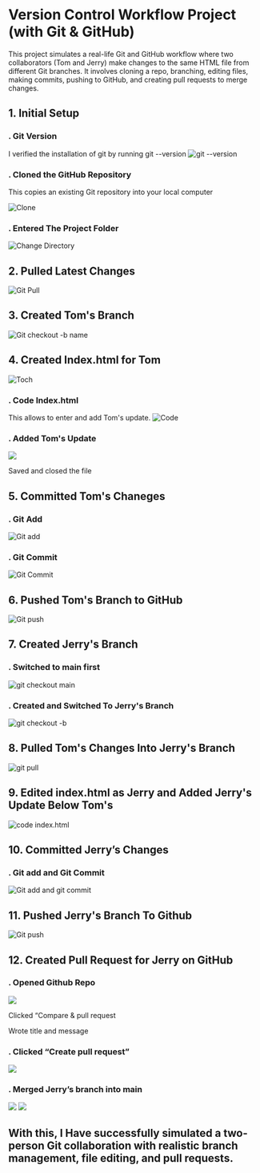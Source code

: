 # Version Control Workflow Project (with Git & GitHub)
This project simulates a real-life Git and GitHub workflow where two collaborators (Tom and Jerry) make changes to the same HTML file from different Git branches. It involves cloning a repo, branching, editing files, making commits, pushing to GitHub, and creating pull requests to merge changes.
## 1. Initial Setup
### . Git Version
I verified the installation of git by running git --version
![git --version](./Git%20version.png)
### . Cloned the GitHub Repository

This copies an existing Git repository into your local computer

![Clone](./Git%20clone1.png)

### . Entered The Project Folder
![Change Directory](./Cd%20command.png)

## 2. Pulled Latest Changes
![Git Pull](./git%20pull.png)

## 3. Created Tom's Branch
![Git checkout -b name](./Tom%20Branching.png)

## 4. Created Index.html for Tom
![Toch](./Touch%20index%204.png)

### . Code Index.html
This allows to enter and add Tom's update.
![Code](./Code%20index6.png)

### . Added Tom's Update
![](./Writing%20in%20the%20index%20file7.png)

Saved and closed the file

## 5. Committed Tom's Chaneges
### . Git Add
![Git add](./Git%20add%20for%20Tom8.png)
### . Git Commit
![Git Commit](./Git%20commit%20Tom%209.png)

## 6. Pushed Tom's Branch to GitHub
![Git push](./Git%20push%20for%20Tom11.png)

## 7. Created Jerry's Branch
### . Switched to main first
![git checkout main](./Jerry%20Branching.png)
### . Created and Switched To Jerry's Branch
![git checkout -b](./Jerry%20Branching.png)

## 8. Pulled Tom's Changes Into Jerry's Branch
![git pull](./Jerry%20pull%20request.png)

## 9. Edited index.html as Jerry and Added Jerry's Update Below Tom's
![code index.html](./code%20intex%20for%20Jerry13.png)

## 10. Committed Jerry’s Changes
### . Git add and Git Commit
![Git add and git commit](./Git%20add%20and%20commit%20for%20Jerry%2014.png)

## 11. Pushed Jerry's Branch To Github
![Git push](./Git%20push%20for%20Jerry15.png)

## 12. Created Pull Request for Jerry on GitHub
### . Opened Github Repo
![](./Git%20hub%20repo.png)

Clicked “Compare & pull request

Wrote title and message

### . Clicked “Create pull request”
![](./Creating%20a%20pull%20request%20for%20Jerry%20on%20github16.png)
### . Merged Jerry’s branch into main
![](./Merging%20pull%20request%20for%20Jerry17.png) 
![](./Merged%20Jerry%20info%2018.png)

## With this, I Have successfully simulated a two-person Git collaboration with realistic branch management, file editing, and pull requests.